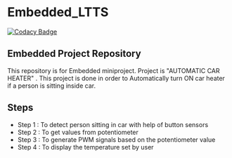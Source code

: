 
# Embedded_LTTS

[![Codacy Badge](https://api.codacy.com/project/badge/Grade/26cf22d2a6dc446fbdf9c64fa98d6985)](https://app.codacy.com/gh/ArrijithKM/Embedded_LTTS?utm_source=github.com&utm_medium=referral&utm_content=ArrijithKM/Embedded_LTTS&utm_campaign=Badge_Grade_Settings)

## Embedded Project Repository
This repository is for Embedded miniproject. Project is "AUTOMATIC CAR HEATER" . This project is done in order to Automatically turn ON car heater if a person is sitting inside car. 

## Steps
* Step 1 :  To detect person sitting in car with help of button sensors
* Step 2 :  To get values from potentiometer
* Step 3 :  To generate PWM signals based on the potentiometer value
* Step 4 :  To display the temperature set by user
